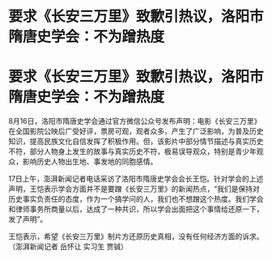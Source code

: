 # 要求《长安三万里》致歉引热议，洛阳市隋唐史学会：不为蹭热度

# 要求《长安三万里》致歉引热议，洛阳市隋唐史学会：不为蹭热度

8月16日，洛阳市隋唐史学会通过官方微信公众号发布声明：电影《长安三万里》在全国影院公映后广受好评，票房可观，观者众多，产生了广泛影响，为普及历史知识，提高民族文化自信发挥了积极作用。但，该影片中部分情节描述与真实历史不符，部分人物身上发生的故事与真实历史不符，极易误导观众，特别是青少年观众，影响历史人物出生地、事发地的同胞感情。

17日上午，澎湃新闻记者电话采访了洛阳市隋唐史学会会长王恺。针对学会的上述声明，王恺表示学会方面并不是要蹭《长安三万里》的新闻热点，“我们是保持对历史事实负责任的态度，作为一个搞学问的人，我们也不想蹭这个热度。我们学会和律师事务所商量以后，达成了一种共识，所以学会出面把这个事情给还原一下，发了声明”。

王恺表示，希望《长安三万里》制片方还原历史真相，没有任何经济方面的诉求。（澎湃新闻记者 岳怀让 实习生 贾铖）

